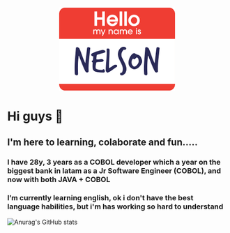 <html>
  <head>
        <div> 
        <p style="text-align:center"><img src="./images/hello.png" ></P>
        </div>
  </head>
  <body>
    <h1 style = > Hi guys 👋 </h1>
    <h2> I'm here to learning, colaborate and fun..... </h2>
    <h3> I have 28y, 3 years as a COBOL developer which a year on the biggest bank in latam as a Jr Software Engineer (COBOL), and now with both JAVA + COBOL</h3>
    <h3> I’m currently learning english, ok i don't have the best language habilities, but i'm has working so hard to understand</h3> 
   </body>
</html>

![Anurag's GitHub stats](https://github-readme-stats.vercel.app/api?username=NelsonFSP)

